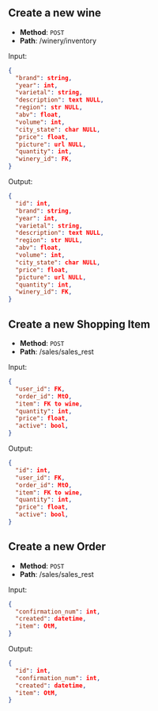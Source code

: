 ## Create a new wine

* **Method**: `POST`
* **Path**: /winery/inventory

Input:

```json
{
  "brand": string,
  "year": int,
  "varietal": string,
  "description": text NULL,
  "region": str NULL,
  "abv": float,
  "volume": int,
  "city_state": char NULL,
  "price": float,
  "picture": url NULL,
  "quantity": int,
  "winery_id": FK,
}
```

Output:

```json
{
  "id": int,
  "brand": string,
  "year": int,
  "varietal": string,
  "description": text NULL,
  "region": str NULL,
  "abv": float,
  "volume": int,
  "city_state": char NULL,
  "price": float,
  "picture": url NULL,
  "quantity": int,
  "winery_id": FK,
}
```



## Create a new Shopping Item

* **Method**: `POST`
* **Path**: /sales/sales_rest

Input:

```json
{
  "user_id": FK,
  "order_id": MtO,
  "item": FK to wine,
  "quantity": int,
  "price": float,
  "active": bool,
}
```

Output:

```json
{
  "id": int,
  "user_id": FK,
  "order_id": MtO,
  "item": FK to wine,
  "quantity": int,
  "price": float,
  "active": bool,
}
```


## Create a new Order

* **Method**: `POST`
* **Path**: /sales/sales_rest

Input:

```json
{
  "confirmation_num": int,
  "created": datetime,
  "item": OtM,
}
```

Output:

```json
{
  "id": int,
  "confirmation_num": int,
  "created": datetime,
  "item": OtM,
}
```


